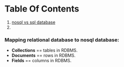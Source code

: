 # Table Of Contents

1. [nosql vs sql database ](#compare)
2. 


<a name="compare"></a>
### Mapping relational database to nosql database:
- **Collections**  ==  tables in RDBMS.
- **Documents** ==  rows in RDBMS.
- **Fields** ==  columns in RDBMS.
